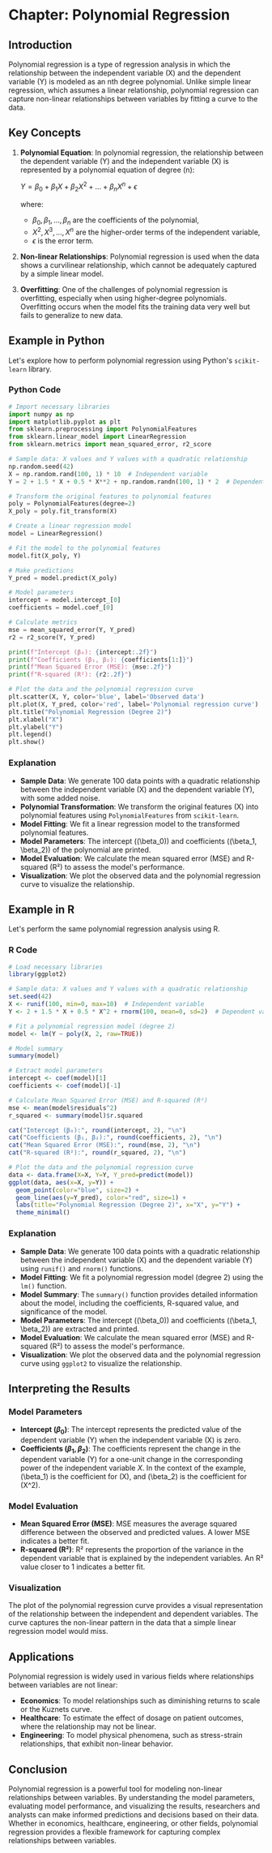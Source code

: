 # Chapter: Polynomial Regression

## Introduction

Polynomial regression is a type of regression analysis in which the relationship between the independent variable \(X\) and the dependent variable \(Y\) is modeled as an nth degree polynomial. Unlike simple linear regression, which assumes a linear relationship, polynomial regression can capture non-linear relationships between variables by fitting a curve to the data.

## Key Concepts

1. **Polynomial Equation**: In polynomial regression, the relationship between the dependent variable \(Y\) and the independent variable \(X\) is represented by a polynomial equation of degree \(n\):

   $Y = \beta_0 + \beta_1 X + \beta_2 X^2 + \ldots + \beta_n X^n + \epsilon$

   where:
   - $\beta_0, \beta_1, \ldots, \beta_n$ are the coefficients of the polynomial,
   - $X^2, X^3, \ldots, X^n$ are the higher-order terms of the independent variable,
   - $\epsilon$ is the error term.

2. **Non-linear Relationships**: Polynomial regression is used when the data shows a curvilinear relationship, which cannot be adequately captured by a simple linear model.

3. **Overfitting**: One of the challenges of polynomial regression is overfitting, especially when using higher-degree polynomials. Overfitting occurs when the model fits the training data very well but fails to generalize to new data.

## Example in Python

Let's explore how to perform polynomial regression using Python's `scikit-learn` library.

### Python Code

```python
# Import necessary libraries
import numpy as np
import matplotlib.pyplot as plt
from sklearn.preprocessing import PolynomialFeatures
from sklearn.linear_model import LinearRegression
from sklearn.metrics import mean_squared_error, r2_score

# Sample data: X values and Y values with a quadratic relationship
np.random.seed(42)
X = np.random.rand(100, 1) * 10  # Independent variable
Y = 2 + 1.5 * X + 0.5 * X**2 + np.random.randn(100, 1) * 2  # Dependent variable

# Transform the original features to polynomial features
poly = PolynomialFeatures(degree=2)
X_poly = poly.fit_transform(X)

# Create a linear regression model
model = LinearRegression()

# Fit the model to the polynomial features
model.fit(X_poly, Y)

# Make predictions
Y_pred = model.predict(X_poly)

# Model parameters
intercept = model.intercept_[0]
coefficients = model.coef_[0]

# Calculate metrics
mse = mean_squared_error(Y, Y_pred)
r2 = r2_score(Y, Y_pred)

print(f"Intercept (β₀): {intercept:.2f}")
print(f"Coefficients (β₁, β₂): {coefficients[1:]}")
print(f"Mean Squared Error (MSE): {mse:.2f}")
print(f"R-squared (R²): {r2:.2f}")

# Plot the data and the polynomial regression curve
plt.scatter(X, Y, color='blue', label='Observed data')
plt.plot(X, Y_pred, color='red', label='Polynomial regression curve')
plt.title("Polynomial Regression (Degree 2)")
plt.xlabel("X")
plt.ylabel("Y")
plt.legend()
plt.show()
```

### Explanation

- **Sample Data**: We generate 100 data points with a quadratic relationship between the independent variable \(X\) and the dependent variable \(Y\), with some added noise.
- **Polynomial Transformation**: We transform the original features \(X\) into polynomial features using `PolynomialFeatures` from `scikit-learn`.
- **Model Fitting**: We fit a linear regression model to the transformed polynomial features.
- **Model Parameters**: The intercept (\(\beta_0\)) and coefficients (\(\beta_1, \beta_2\)) of the polynomial are printed.
- **Model Evaluation**: We calculate the mean squared error (MSE) and R-squared (R²) to assess the model's performance.
- **Visualization**: We plot the observed data and the polynomial regression curve to visualize the relationship.

## Example in R

Let's perform the same polynomial regression analysis using R.

### R Code

```r
# Load necessary libraries
library(ggplot2)

# Sample data: X values and Y values with a quadratic relationship
set.seed(42)
X <- runif(100, min=0, max=10)  # Independent variable
Y <- 2 + 1.5 * X + 0.5 * X^2 + rnorm(100, mean=0, sd=2)  # Dependent variable

# Fit a polynomial regression model (degree 2)
model <- lm(Y ~ poly(X, 2, raw=TRUE))

# Model summary
summary(model)

# Extract model parameters
intercept <- coef(model)[1]
coefficients <- coef(model)[-1]

# Calculate Mean Squared Error (MSE) and R-squared (R²)
mse <- mean(model$residuals^2)
r_squared <- summary(model)$r.squared

cat("Intercept (β₀):", round(intercept, 2), "\n")
cat("Coefficients (β₁, β₂):", round(coefficients, 2), "\n")
cat("Mean Squared Error (MSE):", round(mse, 2), "\n")
cat("R-squared (R²):", round(r_squared, 2), "\n")

# Plot the data and the polynomial regression curve
data <- data.frame(X=X, Y=Y, Y_pred=predict(model))
ggplot(data, aes(x=X, y=Y)) +
  geom_point(color="blue", size=2) +
  geom_line(aes(y=Y_pred), color="red", size=1) +
  labs(title="Polynomial Regression (Degree 2)", x="X", y="Y") +
  theme_minimal()
```

### Explanation

- **Sample Data**: We generate 100 data points with a quadratic relationship between the independent variable \(X\) and the dependent variable \(Y\) using `runif()` and `rnorm()` functions.
- **Model Fitting**: We fit a polynomial regression model (degree 2) using the `lm()` function.
- **Model Summary**: The `summary()` function provides detailed information about the model, including the coefficients, R-squared value, and significance of the model.
- **Model Parameters**: The intercept (\(\beta_0\)) and coefficients (\(\beta_1, \beta_2\)) are extracted and printed.
- **Model Evaluation**: We calculate the mean squared error (MSE) and R-squared (R²) to assess the model's performance.
- **Visualization**: We plot the observed data and the polynomial regression curve using `ggplot2` to visualize the relationship.

## Interpreting the Results

### Model Parameters

- **Intercept ($\beta_0$)**: The intercept represents the predicted value of the dependent variable \(Y\) when the independent variable \(X\) is zero.
- **Coefficients ($\beta_1, \beta_2$)**: The coefficients represent the change in the dependent variable \(Y\) for a one-unit change in the corresponding power of the independent variable $X$. In the context of the example, \(\beta_1\) is the coefficient for \(X\), and \(\beta_2\) is the coefficient for \(X^2\).

### Model Evaluation

- **Mean Squared Error (MSE)**: MSE measures the average squared difference between the observed and predicted values. A lower MSE indicates a better fit.
- **R-squared (R²)**: R² represents the proportion of the variance in the dependent variable that is explained by the independent variables. An R² value closer to 1 indicates a better fit.

### Visualization

The plot of the polynomial regression curve provides a visual representation of the relationship between the independent and dependent variables. The curve captures the non-linear pattern in the data that a simple linear regression model would miss.

## Applications

Polynomial regression is widely used in various fields where relationships between variables are not linear:

- **Economics**: To model relationships such as diminishing returns to scale or the Kuznets curve.
- **Healthcare**: To estimate the effect of dosage on patient outcomes, where the relationship may not be linear.
- **Engineering**: To model physical phenomena, such as stress-strain relationships, that exhibit non-linear behavior.

## Conclusion

Polynomial regression is a powerful tool for modeling non-linear relationships between variables. By understanding the model parameters, evaluating model performance, and visualizing the results, researchers and analysts can make informed predictions and decisions based on their data. Whether in economics, healthcare, engineering, or other fields, polynomial regression provides a flexible framework for capturing complex relationships between variables.
